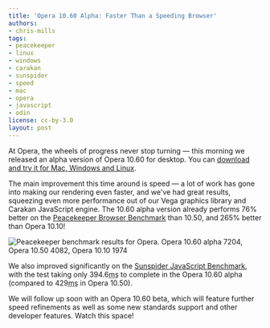 ```yaml
---
title: 'Opera 10.60 Alpha: Faster Than a Speeding Browser'
authors:
- chris-mills
tags:
- peacekeeper
- linux
- windows
- carakan
- sunspider
- speed
- mac
- opera
- javascript
- odin
license: cc-by-3.0
layout: post
---
```


<p>At Opera, the wheels of progress never stop turning — this morning we released an alpha version of Opera 10.60 for desktop. You can <a href="http://www.opera.com/browser/next/">download and try it for Mac, Windows and Linux</a>.</p>

<p>The main improvement this time around is speed — a lot of work has gone into making our rendering even faster, and we&#39;ve had great results, squeezing even more performance out of our Vega graphics library and Carakan JavaScript engine. The 10.60 alpha version already performs 76% better on the <a href="http://service.futuremark.com/peacekeeper/index.action">Peacekeeper Browser Benchmark</a> than 10.50, and 265% better than Opera 10.10!</p>

<img src="{{ page.id }}/peacekeeper.png" alt="Peacekeeper benchmark results for Opera. Opera 10.60 alpha 7204, Opera 10.50 4082, Opera 10.10 1974" />

<p>We also improved significantly on the <a href="http://www2.webkit.org/perf/sunspider-0.9/sunspider.html">Sunspider JavaScript Benchmark</a>, with the test taking only 394.6<acronym title="milliseconds">ms</acronym> to complete in the Opera 10.60 alpha (compared to 429<acronym title="milliseconds">ms</acronym> in Opera 10.50).</p>

<p>We will follow up soon with an Opera 10.60 beta, which will feature further speed refinements as well as some new standards support and other developer features. Watch this space!</p>
